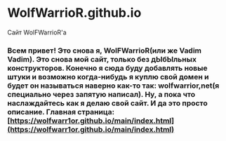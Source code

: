 # WolfWarrioR.github.io
Сайт WolFWarrioR'a

### Всем привет! Это снова я, WolFWarrioR(или же Vadim Vadim). Это снова мой сайт, только без дЫбЫльных конструкторов. Конечно я сюда буду добавлять новые штуки и возможно когда-нибудь я куплю свой домен и будет он называться наверно как-то так: wolfwarrior,net(я специально через запятую написал). Ну, а пока что наслаждайтесь как я делаю свой сайт. И да это просто описание. Главная страница: [https://wolfwarr1or.github.io/main/index.html](https://wolfwarr1or.github.io/main/index.html)